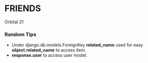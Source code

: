# FRIENDS
Orbital 21

### Random Tips
- Under django.db.models.ForeignKey **related_name** used for easy **object.related_name** to access item.
- **response.user** to access user model.